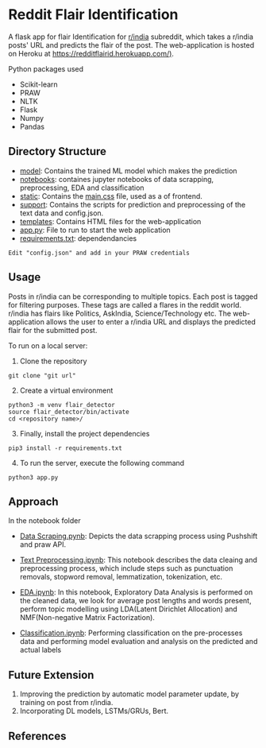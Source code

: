 ﻿# Reddit Flair Identification

A flask app for flair Identification for [r/india](https://www.reddit.com/r/india/) subreddit, which takes a r/india posts' URL and predicts the flair of the post.
 The web-application is hosted on Heroku at [https://redditflairid.herokuapp.com/)](https://redditflairid.herokuapp.com/).
 
 Python packages used
- Scikit-learn
- PRAW
- NLTK
- Flask
- Numpy
- Pandas



## Directory Structure

- [model](link): Contains the trained ML model which makes the prediction
-  [notebooks](link): containes jupyter notebooks of data scrapping, preprocessing, EDA and classification
- [static](link): Contains the [main.css](link) file, used as a of frontend.
- [support](link): Contains the scripts for prediction and preprocessing of the text data and config.json.
- [templates](link): Contains HTML files for the web-application
- [app.py](link): File to run to start the web application
- [requirements.txt](link): dependendancies
 ```
Edit "config.json" and add in your PRAW credentials
```

## Usage
Posts in r/india can be corresponding to multiple topics. Each post is tagged for filtering purposes. These tags are called a flares in the reddit world. r/india has flairs like Politics, AskIndia, Science/Technology etc.
The web-application allows the user to enter a r/india URL and displays the predicted flair for the submitted post. 

To run on a local server:
1. Clone the repository
```
git clone "git url"
```
2. Create a virtual environment
```
python3 -m venv flair_detector
source flair_detector/bin/activate
cd <repository name>/
```
3. Finally, install the project dependencies
```
pip3 install -r requirements.txt
```
4. To run the server, execute the following command
```
python3 app.py
```

## Approach 
In the notebook folder

 - [Data Scraping.pynb](link%20dalna%20hai): Depicts the data scrapping process using Pushshift and praw API.
 
 - [Text Preprocessing.ipynb](link): This notebook describes the data cleaing and preprocessing process, which include steps such as punctuation removals, stopword removal, lemmatization, tokenization, etc.
 
 - [EDA.ipynb](link): In this notebook, Exploratory Data Analysis is performed on the cleaned data, we look for average post lengths and words present, perform topic modelling using LDA(Latent Dirichlet Allocation) and NMF(Non-negative Matrix Factorization).
 
 - [Classification.ipynb](link): Performing classification on the pre-processes data and performing model evaluation and analysis on the predicted and actual labels



## Future Extension
1. Improving the prediction by automatic model parameter update, by training on post from r/india.
2. Incorporating DL models, LSTMs/GRUs, Bert.

## References
